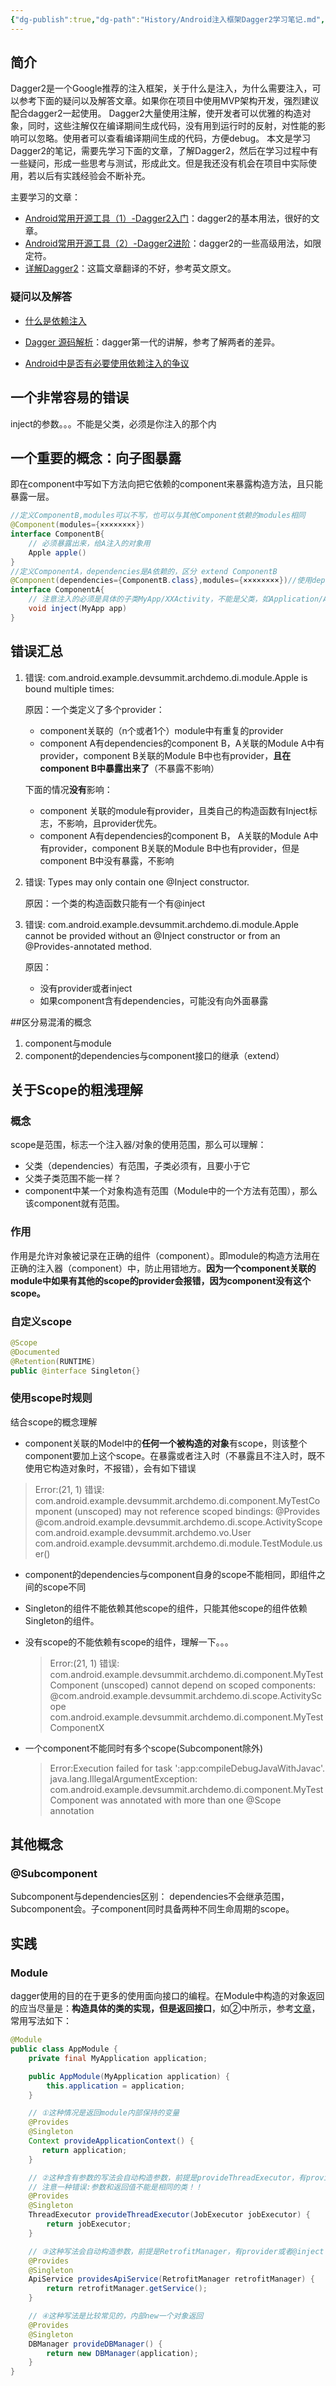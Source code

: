 ```yaml
---
{"dg-publish":true,"dg-path":"History/Android注入框架Dagger2学习笔记.md","permalink":"/History/Android注入框架Dagger2学习笔记/","title":"Android注入框架Dagger2学习笔记","tags":["技术","Android","主框架"],"created":"2016-03-06 12:47:07","updated":"2016-03-06 12:47:07"}
---
```




## 简介
Dagger2是一个Google推荐的注入框架，关于什么是注入，为什么需要注入，可以参考下面的疑问以及解答文章。如果你在项目中使用MVP架构开发，强烈建议配合dagger2一起使用。
Dagger2大量使用注解，使开发者可以优雅的构造对象，同时，这些注解仅在编译期间生成代码，没有用到运行时的反射，对性能的影响可以忽略。使用者可以查看编译期间生成的代码，方便debug。
本文是学习Dagger2的笔记，需要先学习下面的文章，了解Dagger2，然后在学习过程中有一些疑问，形成一些思考与测试，形成此文。但是我还没有机会在项目中实际使用，若以后有实践经验会不断补充。

主要学习的文章：

*  [Android常用开源工具（1）-Dagger2入门](http://blog.csdn.net/duo2005duo/article/details/50618171)：dagger2的基本用法，很好的文章。
*  [Android常用开源工具（2）-Dagger2进阶](http://blog.csdn.net/duo2005duo/article/details/50696166)：dagger2的一些高级用法，如限定符。
*   [详解Dagger2](http://www.jcodecraeer.com/a/anzhuokaifa/androidkaifa/2015/0519/2892.html)：这篇文章翻译的不好，参考英文原文。

### 疑问以及解答
* [什么是依赖注入](<http://www.codekk.com/open-source-project-analysis/detail/Android/%E6%89%94%E7%89%A9%E7%BA%BF/%E5%85%AC%E5%85%B1%E6%8A%80%E6%9C%AF%E7%82%B9%E4%B9%8B%E4%BE%9D%E8%B5%96%E6%B3%A8%E5%85%A5>)

* [Dagger 源码解析](http://www.codekk.com/blogs/detail/54cfab086c4761e5001b2537)：dagger第一代的讲解，参考了解两者的差异。

* [Android中是否有必要使用依赖注入的争议](<http://dk-exp.com/2015/01/28/use-ioc-in-android/>)

## 一个非常容易的错误
inject的参数。。。不能是父类，必须是你注入的那个内

## 一个重要的概念：向子图暴露
即在component中写如下方法向把它依赖的component来暴露构造方法，且只能暴露一层。

```java
//定义ComponentB,modules可以不写，也可以与其他Component依赖的modules相同
@Component(modules={××××××××})
interface ComponentB{
    // 必须暴露出来，给A注入的对象用
    Apple apple()
}
//定义ComponentA，dependencies是A依赖的，区分 extend ComponentB
@Component(dependencies={ComponentB.class},modules={××××××××})//使用dependencies
interface ComponentA{
    // 注意注入的必须是具体的子类MyApp/XXActivity，不能是父类，如Application/Activity
    void inject(MyApp app)
}
```

## 错误汇总
1. 错误: com.android.example.devsummit.archdemo.di.module.Apple is bound multiple times:

	原因：一个类定义了多个provider：
	* component关联的（n个或者1个）module中有重复的provider
	* component A有dependencies的component B，A关联的Module A中有provider，component B关联的Module B中也有provider，**且在component B中暴露出来了**（不暴露不影响）

	下面的情况**没有**影响：
	
	* component 关联的module有provider，且类自己的构造函数有Inject标志，不影响，且provider优先。
	* component A有dependencies的component B， A关联的Module A中有provider，component B关联的Module B中也有provider，但是component B中没有暴露，不影响
 

2. 错误: Types may only contain one @Inject constructor.

	原因：一个类的构造函数只能有一个有@inject

3. 错误: com.android.example.devsummit.archdemo.di.module.Apple cannot be provided without an @Inject constructor or from an @Provides-annotated method.

	原因：
	* 没有provider或者inject
	* 如果component含有dependencies，可能没有向外面暴露

##区分易混淆的概念

1. component与module
2. component的dependencies与component接口的继承（extend）

## 关于Scope的粗浅理解
### 概念
scope是范围，标志一个注入器/对象的使用范围，那么可以理解：

* 父类（dependencies）有范围，子类必须有，且要小于它
* 父类子类范围不能一样？
* component中某一个对象构造有范围（Module中的一个方法有范围），那么该component就有范围。

### 作用
作用是允许对象被记录在正确的组件（component）。即module的构造方法用在正确的注入器（component）中，防止用错地方。**因为一个component关联的module中如果有其他的scope的provider会报错，因为component没有这个scope。**

### 自定义scope
```java
@Scope
@Documented
@Retention(RUNTIME)
public @interface Singleton{}
```

### 使用scope时规则
结合scope的概念理解

* component关联的Model中的**任何一个被构造的对象**有scope，则该整个component要加上这个scope。在暴露或者注入时（不暴露且不注入时，既不使用它构造对象时，不报错），会有如下错误
 > Error:(21, 1) 错误: com.android.example.devsummit.archdemo.di.component.MyTestComponent (unscoped) may not reference scoped bindings:
@Provides @com.android.example.devsummit.archdemo.di.scope.ActivityScope com.android.example.devsummit.archdemo.vo.User com.android.example.devsummit.archdemo.di.module.TestModule.user()

* component的dependencies与component自身的scope不能相同，即组件之间的scope不同
* Singleton的组件不能依赖其他scope的组件，只能其他scope的组件依赖Singleton的组件。
* 没有scope的不能依赖有scope的组件，理解一下。。。

  > Error:(21, 1) 错误: com.android.example.devsummit.archdemo.di.component.MyTestComponent (unscoped) cannot depend on scoped components:
@com.android.example.devsummit.archdemo.di.scope.ActivityScope com.android.example.devsummit.archdemo.di.component.MyTestComponentX
* 一个component不能同时有多个scope(Subcomponent除外)

	> Error:Execution failed for task ':app:compileDebugJavaWithJavac'.
	> java.lang.IllegalArgumentException: com.android.example.devsummit.archdemo.di.component.MyTestComponent was annotated with more than one @Scope annotation

## 其他概念
### @Subcomponent
Subcomponent与dependencies区别：
dependencies不会继承范围，Subcomponent会。子component同时具备两种不同生命周期的scope。

## 实践
### Module
dagger使用的目的在于更多的使用面向接口的编程。在Module中构造的对象返回的应当尽量是：**构造具体的类的实现，但是返回接口**，如②中所示，参考[文章](http://www.jianshu.com/p/c2feb21064bb)，常用写法如下：

```java
@Module
public class AppModule {
    private final MyApplication application;

    public AppModule(MyApplication application) {
        this.application = application;
    }

	// ①这种情况是返回module内部保持的变量
    @Provides
    @Singleton
    Context provideApplicationContext() { 
       return application;
    }

	// ②这种含有参数的写法会自动构造参数，前提是provideThreadExecutor，有provider或者@inject，ThreadExecutor是接口，JobExecutor是具体的类
	// 注意一种错误:参数和返回值不能是相同的类！！
    @Provides
    @Singleton
    ThreadExecutor provideThreadExecutor(JobExecutor jobExecutor) {
        return jobExecutor;
    }

	// ③这种写法会自动构造参数，前提是RetrofitManager，有provider或者@inject
    @Provides
    @Singleton
    ApiService providesApiService(RetrofitManager retrofitManager) {
        return retrofitManager.getService();
    }

	// ④这种写法是比较常见的，内部new一个对象返回
    @Provides
    @Singleton
    DBManager provideDBManager() {
        return new DBManager(application);
    }
}
```	

